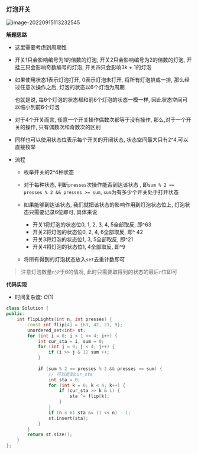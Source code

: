 ### 灯泡开关

![image-20220915113232545](http://www.cdn.liver0377.xyz/typora/202209151132622.png)



**解题思路**

- 这里需要考虑到周期性

- 开关1只会影响编号为1的倍数的灯泡, 开关2只会影响编号为2的倍数的灯泡, 开挂三只会影响奇数编号的灯泡, 开关四只会影响3k + 1的灯泡

- 如果使用状态1表示灯泡打开, 0表示灯泡未打开, 将所有灯泡排成一排, 那么经过任意次操作之后, 灯泡的状态以6个灯泡为周期

  也就是说, 每6个灯泡的状态都和前6个灯泡的状态一模一样, 因此状态空间可以缩小到前6个灯泡

- 对于4个开关而言, 任意一个开关操作偶数次都等于没有操作, 那么,对于一个开关的操作, 只有偶数次和奇数次的区别

- 同样也可以使用状态位表示每个开关的开闭状态, 状态空间最大只有2^4,可以直接枚举



- 流程

  - 枚举开关的2^4种状态
  - 对于每种状态, 判断`presses`次操作能否到达该状态 , 即`sum % 2 == presses % 2 && presses >= sum`, `sum`为有多少个开关处于打开状态

  - 如果能够到达该状态, 我们就把该状态的影响作用到灯泡状态位上, 灯泡状态只需要记录6位即可, 具体来说
    - 开关1将灯泡的状态位0, 1, 2, 3, 4, 5全部取反, 即^63
    - 开关2将灯泡的状态位0, 2, 4, 6全部取反, 即^ 42
    - 开关3将灯泡的状态位1, 3, 5全部取反, 即^21
    - 开关4将灯泡的状态位1, 4全部取反, 即^9
  - 将所有得到的灯泡状态放入`set`去重计数即可

> 注意灯泡数量`n`少于6的情况, 此时只需要取得到的状态的最后`n`位即可



**代码实现**

- 时间复杂度: $O(1)$

```cc
class Solution {
public:
    int flipLights(int n, int presses) {
        const int flip[4] = {63, 42, 21, 9}; 
        unordered_set<int> st;
        for (int i = 0; i < 1 << 4; i++) {
            int cur_sta = i, sum = 0;
            for (int j = 0; j < 4; j++) {
                if (i >> j & 1) sum ++;
            } 
 
            if (sum % 2 == presses % 2 && presses >= sum) {
                // 可以走到cur_sta
                int sta = 0;
                for (int k = 0; k < 4; k++) {
                    if (cur_sta >> k & 1) {
                        sta ^= flip[k];
                    }
                }
                if (n < 6) sta &= (1 << n) - 1;
                st.insert(sta);
            }
        }
        return st.size();
    }
};
```

